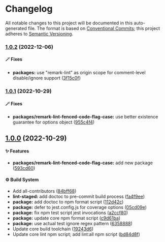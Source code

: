 # Changelog

All notable changes to this project will be documented in this auto-generated
file. The format is based on [Conventional Commits][1]; this project adheres to
[Semantic Versioning][2].

### [1.0.2][3] (2022-12-06)

#### 🪄 Fixes

- **packages:** use "remark-lint" as origin scope for comment-level
  disable/ignore support ([3f15c0f][4])

### [1.0.1][5] (2022-10-29)

#### 🪄 Fixes

- **packages/remark-lint-fenced-code-flag-case:** use better existence guarantee
  for options object ([955c4f4][6])

## [1.0.0][7] (2022-10-29)

#### ✨ Features

- **packages/remark-lint-fenced-code-flag-case:** add new package ([593cd60][8])

#### ⚙️ Build System

- Add all-contributors ([84bff68][9])
- **lint-staged:** add doctoc to pre-commit build process ([fa4f9ee][10])
- **package:** add doctoc to npm format script ([112d42c][11])
- **package:** defer to jest.config.js for coverage options ([05cd09e][12])
- **package:** fix npm test script jest invocations ([a2ccf80][13])
- **package:** update core npm format script ([c9d61ba][14])
- **package:** use actual test ignore regex pattern ([6358888][15])
- Update core build toolchain ([19243d6][16])
- Update core lint npm script; add lint:all npm script ([bd84d8f][17])

[1]: https://conventionalcommits.org
[2]: https://semver.org
[3]:
  https://github.com/Xunnamius/unified-utils/compare/remark-lint-fenced-code-flag-case@1.0.1...remark-lint-fenced-code-flag-case@1.0.2
[4]:
  https://github.com/Xunnamius/unified-utils/commit/3f15c0fb647157848e323f66cd56eaf74e590141
[5]:
  https://github.com/Xunnamius/unified-utils/compare/remark-lint-fenced-code-flag-case@1.0.0...remark-lint-fenced-code-flag-case@1.0.1
[6]:
  https://github.com/Xunnamius/unified-utils/commit/955c4f498096c3c3e02cce788a0387ae1a85613f
[7]:
  https://github.com/Xunnamius/unified-utils/compare/05cd09e0cf13f18fa56f6156516bcf546b1238e6...remark-lint-fenced-code-flag-case@1.0.0
[8]:
  https://github.com/Xunnamius/unified-utils/commit/593cd60c080725ec30073ab03fed26791c787f79
[9]:
  https://github.com/Xunnamius/unified-utils/commit/84bff68339c7a742c104c0f2545fe62b28c8b473
[10]:
  https://github.com/Xunnamius/unified-utils/commit/fa4f9ee3f9cd922875cf077f6d8b74105f0ba55e
[11]:
  https://github.com/Xunnamius/unified-utils/commit/112d42c6999f758ff618f4e116eb7cf38c09f77c
[12]:
  https://github.com/Xunnamius/unified-utils/commit/05cd09e0cf13f18fa56f6156516bcf546b1238e6
[13]:
  https://github.com/Xunnamius/unified-utils/commit/a2ccf801276c84e54d3fc1afaad574f78408d86f
[14]:
  https://github.com/Xunnamius/unified-utils/commit/c9d61bacbd52bc76b05abd3426474bf0176c3cd9
[15]:
  https://github.com/Xunnamius/unified-utils/commit/63588887a7377f3ee7488b19c87f1f2bf1faa811
[16]:
  https://github.com/Xunnamius/unified-utils/commit/19243d623ba14cfd629c5e4632e6a75de508592b
[17]:
  https://github.com/Xunnamius/unified-utils/commit/bd84d8fc1fb5c4d1828a16a47214a6730f34899a
